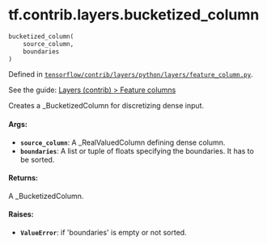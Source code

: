 <div itemscope itemtype="http://developers.google.com/ReferenceObject">
<meta itemprop="name" content="tf.contrib.layers.bucketized_column" />
</div>

# tf.contrib.layers.bucketized_column

``` python
bucketized_column(
    source_column,
    boundaries
)
```



Defined in [`tensorflow/contrib/layers/python/layers/feature_column.py`](https://www.tensorflow.org/code/tensorflow/contrib/layers/python/layers/feature_column.py).

See the guide: [Layers (contrib) > Feature columns](../../../../../api_guides/python/contrib.layers.md#Feature_columns)

Creates a _BucketizedColumn for discretizing dense input.

#### Args:

* <b>`source_column`</b>: A _RealValuedColumn defining dense column.
* <b>`boundaries`</b>: A list or tuple of floats specifying the boundaries. It has to
    be sorted.


#### Returns:

  A _BucketizedColumn.


#### Raises:

* <b>`ValueError`</b>: if 'boundaries' is empty or not sorted.